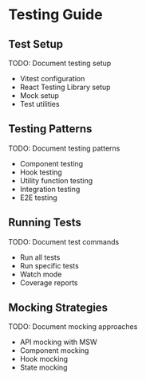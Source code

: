# Testing Guide

## Test Setup

TODO: Document testing setup
- Vitest configuration
- React Testing Library setup
- Mock setup
- Test utilities

## Testing Patterns

TODO: Document testing patterns
- Component testing
- Hook testing
- Utility function testing
- Integration testing
- E2E testing

## Running Tests

TODO: Document test commands
- Run all tests
- Run specific tests
- Watch mode
- Coverage reports

## Mocking Strategies

TODO: Document mocking approaches
- API mocking with MSW
- Component mocking
- Hook mocking
- State mocking

